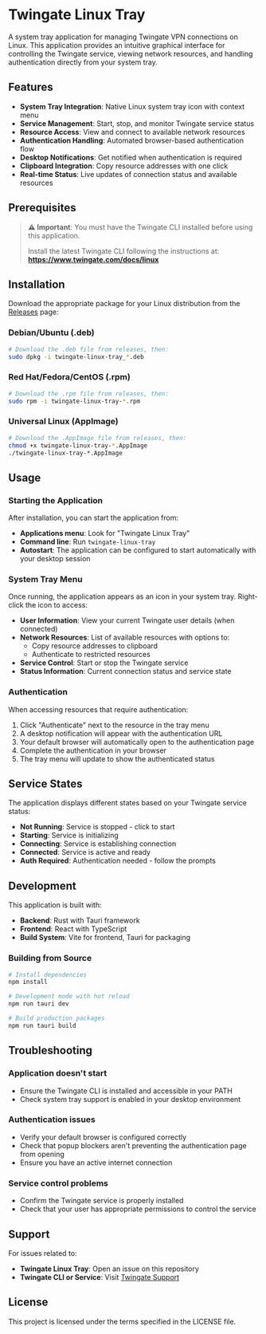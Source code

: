 # Twingate Linux Tray

A system tray application for managing Twingate VPN connections on Linux. This application provides an intuitive graphical interface for controlling the Twingate service, viewing network resources, and handling authentication directly from your system tray.

## Features

- **System Tray Integration**: Native Linux system tray icon with context menu
- **Service Management**: Start, stop, and monitor Twingate service status
- **Resource Access**: View and connect to available network resources
- **Authentication Handling**: Automated browser-based authentication flow
- **Desktop Notifications**: Get notified when authentication is required
- **Clipboard Integration**: Copy resource addresses with one click
- **Real-time Status**: Live updates of connection status and available resources

## Prerequisites

> **⚠️ Important**: You must have the Twingate CLI installed before using this application.
> 
> Install the latest Twingate CLI following the instructions at:  
> **https://www.twingate.com/docs/linux**

## Installation

Download the appropriate package for your Linux distribution from the [Releases](../../releases) page:

### Debian/Ubuntu (.deb)
```bash
# Download the .deb file from releases, then:
sudo dpkg -i twingate-linux-tray_*.deb
```

### Red Hat/Fedora/CentOS (.rpm)
```bash
# Download the .rpm file from releases, then:
sudo rpm -i twingate-linux-tray-*.rpm
```

### Universal Linux (AppImage)
```bash
# Download the .AppImage file from releases, then:
chmod +x twingate-linux-tray-*.AppImage
./twingate-linux-tray-*.AppImage
```

## Usage

### Starting the Application

After installation, you can start the application from:
- **Applications menu**: Look for "Twingate Linux Tray"
- **Command line**: Run `twingate-linux-tray`
- **Autostart**: The application can be configured to start automatically with your desktop session

### System Tray Menu

Once running, the application appears as an icon in your system tray. Right-click the icon to access:

- **User Information**: View your current Twingate user details (when connected)
- **Network Resources**: List of available resources with options to:
  - Copy resource addresses to clipboard
  - Authenticate to restricted resources
- **Service Control**: Start or stop the Twingate service
- **Status Information**: Current connection status and service state

### Authentication

When accessing resources that require authentication:
1. Click "Authenticate" next to the resource in the tray menu
2. A desktop notification will appear with the authentication URL
3. Your default browser will automatically open to the authentication page
4. Complete the authentication in your browser
5. The tray menu will update to show the authenticated status

## Service States

The application displays different states based on your Twingate service status:

- **Not Running**: Service is stopped - click to start
- **Starting**: Service is initializing
- **Connecting**: Service is establishing connection
- **Connected**: Service is active and ready
- **Auth Required**: Authentication needed - follow the prompts

## Development

This application is built with:
- **Backend**: Rust with Tauri framework
- **Frontend**: React with TypeScript
- **Build System**: Vite for frontend, Tauri for packaging

### Building from Source

```bash
# Install dependencies
npm install

# Development mode with hot reload
npm run tauri dev

# Build production packages
npm run tauri build
```

## Troubleshooting

### Application doesn't start
- Ensure the Twingate CLI is installed and accessible in your PATH
- Check system tray support is enabled in your desktop environment

### Authentication issues
- Verify your default browser is configured correctly
- Check that popup blockers aren't preventing the authentication page from opening
- Ensure you have an active internet connection

### Service control problems
- Confirm the Twingate service is properly installed
- Check that your user has appropriate permissions to control the service

## Support

For issues related to:
- **Twingate Linux Tray**: Open an issue on this repository
- **Twingate CLI or Service**: Visit [Twingate Support](https://www.twingate.com/docs/linux)

## License

This project is licensed under the terms specified in the LICENSE file.